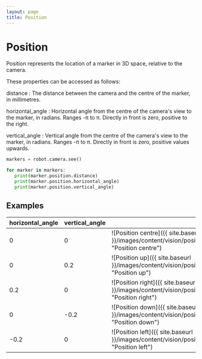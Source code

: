 ```yaml
---
layout: page
title: Position
---
```


# Position

Position represents the location of a marker in 3D space, relative to the camera.

These properties can be accessed as follows:

distance
:   The distance between the camera and the centre of the marker, in millimetres.

horizontal_angle
:   Horizontal angle from the centre of the camera's view to the marker, in radians.
    Ranges -&pi; to &pi;.
    Directly in front is zero, positive to the right.

vertical_angle
:   Vertical angle from the centre of the camera's view to the marker, in radians.
    Ranges -&pi; to &pi;.
    Directly in front is zero, positive values upwards.

~~~~~ python
markers = robot.camera.see()

for marker in markers:
   print(marker.position.distance)
   print(marker.position.horizontal_angle)
   print(marker.position.vertical_angle)
~~~~~


## Examples

|horizontal_angle|vertical_angle||
|-----|-----|---|
|0    |0    |![Position centre]({{ site.baseurl }}/images/content/vision/position/pos_centre.png "Position centre")|
|0    |0.2  |![Position up]({{ site.baseurl }}/images/content/vision/position/pos_up.png "Position up")|
|0.2  |0    |![Position right]({{ site.baseurl }}/images/content/vision/position/pos_right.png "Position right")|
|0    |-0.2 |![Position down]({{ site.baseurl }}/images/content/vision/position/pos_down.png "Position down")|
|-0.2 |0    |![Position left]({{ site.baseurl }}/images/content/vision/position/pos_left.png "Position left")|
